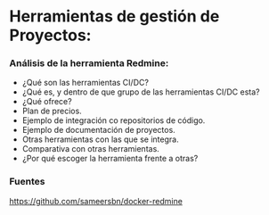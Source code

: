 # Herramientas de gestión de Proyectos:


### Análisis de la herramienta **Redmine**:
- ¿Qué son las herramientas CI/DC?
- ¿Qué es, y dentro de que grupo de las herramientas CI/DC esta?
- ¿Qué ofrece?
- Plan de precios.
- Ejemplo de integración co repositorios de código.
- Ejemplo de documentación de proyectos.
- Otras herramientas con las que se integra.
- Comparativa con otras herramientas.
- ¿Por qué escoger la herramienta frente a otras?


### Fuentes
https://github.com/sameersbn/docker-redmine